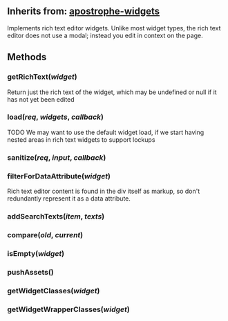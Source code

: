 ## Inherits from: [apostrophe-widgets](../apostrophe-widgets/README.md)
Implements rich text editor widgets. Unlike most widget types, the rich text
editor does not use a modal; instead you edit in context on the page.


## Methods
### getRichText(*widget*)
Return just the rich text of the widget, which may be undefined or null if it has not yet been edited
### load(*req*, *widgets*, *callback*)
TODO We may want to use the default widget load, if we start having nested
areas in rich text widgets to support lockups
### sanitize(*req*, *input*, *callback*)

### filterForDataAttribute(*widget*)
Rich text editor content is found in the
div itself as markup, so don't redundantly
represent it as a data attribute.
### addSearchTexts(*item*, *texts*)

### compare(*old*, *current*)

### isEmpty(*widget*)

### pushAssets()

### getWidgetClasses(*widget*)

### getWidgetWrapperClasses(*widget*)

